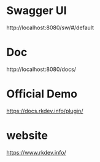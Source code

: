 # Swagger UI
http://localhost:8080/sw/#/default

# Doc
http://localhost:8080/docs/

# Official Demo
https://docs.rkdev.info/plugin/

# website
https://www.rkdev.info/
